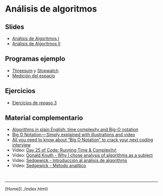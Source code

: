 # Análisis de algoritmos

## Slides

- [Análisis de Algoritmos I](../slides/03.1-AnalisisAlgoritmos-sem04.pdf)  
- [Análisis de Algoritmos II](../slides/03.2-AnalisisAlgoritmos-sem05.pdf)  

## Programas ejemplo

- [Threesum](https://algs4.cs.princeton.edu/code/edu/princeton/cs/algs4/ThreeSum.java.html) y [Stopwatch](https://algs4.cs.princeton.edu/code/edu/princeton/cs/algs4/Stopwatch.java.html)
- [Medición del espacio](MedicionTamano.html)

## Ejercicios

- [Ejercicios de repaso 3](Ejercicios3.pdf)


## Material complementario

- [Algorithms in plain English: time complexity and Big-O notation](https://medium.freecodecamp.org/time-is-complex-but-priceless-f0abd015063c)
- [Big O Notation — Simply explained with illustrations and video](https://medium.freecodecamp.org/big-o-notation-simply-explained-with-illustrations-and-video-87d5a71c0174)
- [All you need to know about “Big O Notation” to crack your next coding interview](https://medium.freecodecamp.org/all-you-need-to-know-about-big-o-notation-to-crack-your-next-coding-interview-9d575e7eec4)
- Video: [Day 25 of Code: Running Time & Complexity!](https://www.youtube.com/watch?v=7UwDamuC-kU)
- Video: [Donald Knuth - Why I chose analysis of algorithms as a subject](https://www.youtube.com/watch?v=s04GGLoU4lQ)
- Video: [Sedgewick - Introducción al análisis de algorithms](https://www.youtube.com/watch?v=NSoSLBPfoog&list=PLRdD1c6QbAqJn0606RlOR6T3yUqFWKwmX&index=8)
- Video: [Sedgewick - Método analítico](https://www.youtube.com/watch?v=tJYBmtjsIkA&list=PLRdD1c6QbAqJn0606RlOR6T3yUqFWKwmX&index=9)
<!--- []() -->
<!-- - []() -->
<!-- - []() -->



<BR>
<HR>
[Home](../index.html)
<BR>

